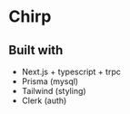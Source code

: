 # Chirp

## Built with

- Next.js + typescript + trpc
- Prisma (mysql)
- Tailwind (styling)
- Clerk (auth)
